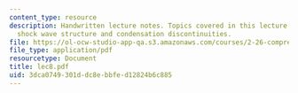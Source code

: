 ```yaml
---
content_type: resource
description: Handwritten lecture notes. Topics covered in this lecture include continuum
  shock wave structure and condensation discontinuities.
file: https://ol-ocw-studio-app-qa.s3.amazonaws.com/courses/2-26-compressible-fluid-dynamics-spring-2004/3dca0749301ddc8ebbfed12824b6c885_lec8.pdf
file_type: application/pdf
resourcetype: Document
title: lec8.pdf
uid: 3dca0749-301d-dc8e-bbfe-d12824b6c885
---
```

